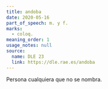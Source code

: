```yaml
---
title: andoba
date: 2020-05-16
part_of_speech: m. y f.
marks:
  - coloq.
meaning_order: 1
usage_notes: null
source:
  name: DLE 23
  link: https://dle.rae.es/andoba
---
```


Persona cualquiera que no se nombra.
